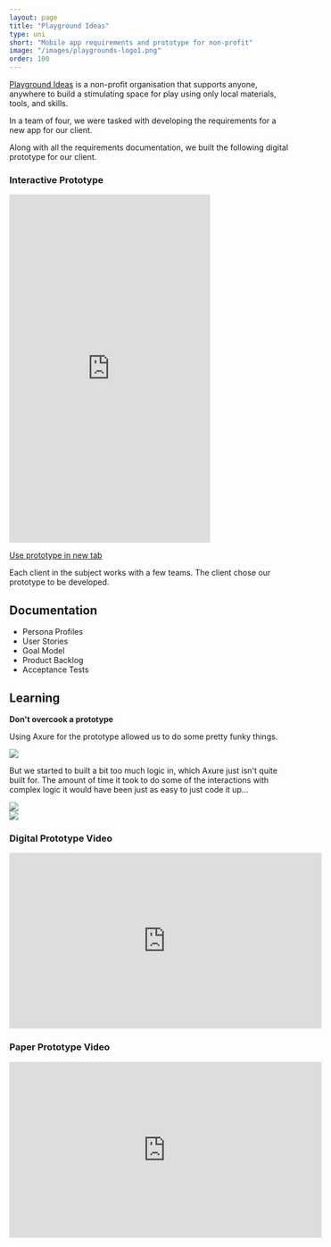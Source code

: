 ```yaml
---
layout: page
title: "Playground Ideas"
type: uni
short: "Mobile app requirements and prototype for non-profit"
image: "/images/playgrounds-logo1.png"
order: 100
---
```


[Playground Ideas](https://playgroundideas.org/) is a non-profit organisation
that supports anyone, anywhere to build a stimulating space for play using only
local materials, tools, and skills.

In a team of four, we were tasked with developing the requirements for a new
app for our client.

Along with all the requirements documentation, we built the following digital
prototype for our client.

### Interactive Prototype

<iframe width="360" style="min-height:624px;"
src="https://bit.ly/playgroundswallaby" frameborder="0"></iframe>

<a href="https://bit.ly/playgroundswallaby" target="\_blank"
class="button small special">Use prototype in new tab</a>

Each client in the subject works with a few teams. The client chose our
prototype to be developed.

## Documentation

* Persona Profiles
* User Stories
* Goal Model
* Product Backlog
* Acceptance Tests

## Learning

**Don't overcook a prototype**

Using Axure for the prototype allowed us to do some pretty funky things.

<div class="image fit row">
  <img src="/images/playgrounds1.png"/>
</div>

But we started to built a bit too much logic in, which Axure just isn't quite
built for. The amount of time it took to do some of the interactions with
complex logic it would have been just as easy to just code it up...

<div class="row center">
  <div class="4u"><span class="image fit">
    <img src="/images/playgrounds2.png"/></span>
  </div>
  <div class="4u"><span class="image fit">
    <img src="/images/playgrounds3.png"/></span>
  </div>
</div>


### Digital Prototype Video

<div class="video-container">
  <iframe width="560" height="315"
  src="https://www.youtube.com/embed/h65E795SMfg" frameborder="0"
  allow="autoplay; encrypted-media" allowfullscreen></iframe>
</div>

### Paper Prototype Video

<div class="video-container">
  <iframe width="560" height="315"
  src="https://www.youtube.com/embed/RMDWzc6P3FE" frameborder="0"
  allow="autoplay; encrypted-media" allowfullscreen></iframe>
</div>
